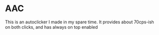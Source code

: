 # AAC
This is an autoclicker I made in my spare time. It provides about 70cps-ish on both clicks, and has always on top enabled

